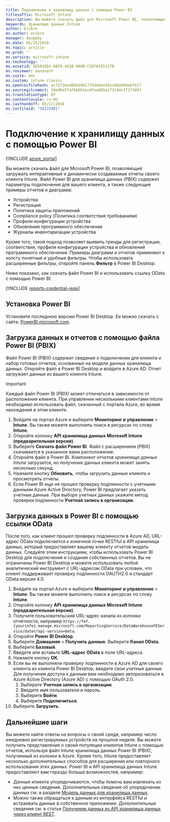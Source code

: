 ```yaml
---
title: Подключение к хранилищу данных с помощью Power BI
titlesuffix: Microsoft Intune
description: Вы можете скачать файл для Microsoft Power BI, позволяющий загружать интерактивные и динамически создаваемые отчеты своего клиента Microsoft Intune.
keywords: Хранилище данных Intune
author: Erikre
ms.author: erikre
manager: dougeby
ms.date: 05/15/2018
ms.topic: article
ms.prod: ''
ms.service: microsoft-intune
ms.technology: ''
ms.assetid: 5E5A35D3-88F8-441B-8A0B-C5D7A1E5137B
ms.reviewer: aanavath
ms.suite: ems
ms.custom: intune-classic
ms.openlocfilehash: ac71716ed09e39817743ebe4301c08a898e8f41f
ms.sourcegitcommit: 34e96e57af6b861ecdfea085acf3c44cff1f3d43
ms.translationtype: HT
ms.contentlocale: ru-RU
ms.lasthandoff: 05/17/2018
ms.locfileid: "34223481"
---
```

# <a name="connect-to-the-data-warehouse-with-power-bi"></a>Подключение к хранилищу данных с помощью Power BI

[!INCLUDE [azure_portal](./includes/azure_portal.md)]

Вы можете скачать файл для Microsoft Power BI, позволяющий загружать интерактивные и динамически создаваемые отчеты своего клиента Intune. Файл Power BI для хранилища данных (PBIX) содержит параметры подключения для вашего клиента, а также следующие примеры отчетов и диаграмм:  

  -  Устройства
  -  Регистрация
  -  Политика защиты приложений
  -  Compliance policy (Политика соответствия требованиям)
  -  Профили конфигурации устройства
  -  Обновления программного обеспечения
  -  Журналы инвентаризации устройства

Кроме того, такой подход позволяет выявить тренды для регистрации, соответствия, профиля конфигурации устройства и обновлений программного обеспечения. Примеры диаграмм и отчетов применяют к холсту понятные и удобные фильтры. Чтобы использовать расширенные фильтры, откройте панель **Фильтр** в Power BI Desktop.

Ниже показано, как скачать файл Power BI и использовать ссылку OData с помощью Power BI.

[!INCLUDE [reports-credential-reqs](./includes/reports-credential-reqs.md)]

## <a name="install-power-bi"></a>Установка Power BI

Установите последнюю версию Power BI Desktop. Ее можно скачать с сайта: [PowerBI.microsoft.com](https://powerbi.microsoft.com/desktop).

## <a name="load-the-data-and-reports-using-the-power-bi-file-pbix"></a>Загрузка данных и отчетов с помощью файла Power BI (PBIX)

Файл Power BI (PBIX) содержит сведения о подключении для клиента и набор готовых отчетов, основанных на модели данных хранилища данных. Откройте файл в Power BI Desktop и войдите в Azure AD. Отчет загружает данные из вашего клиента Intune.

> [!Important]  
> Каждый файл Power BI (PBIX) может отличаться в зависимости от расположения клиента. При управлении несколькими клиентами Intune необходимо использовать файл, скачанный с портала Azure, во время нахождения в этом клиенте.  

1.  Войдите на портал Azure и выберите **Мониторинг и управление** > **Intune**. Вы также можете выполнить поиск в ресурсах по слову **Intune**.  
2.  Откройте колонку **API хранилища данных Microsoft Intune (предварительная версия)**.
3.  Выберите **Скачать файл Power BI**. Файл с расширением (PBIX) скачивается в указанное вами расположение.
4.  Откройте файл в Power BI. Компонент *отчетов хранилища данных Intune* загрузится, но получение данных клиента может занять несколько секунд.
5.  Нажмите кнопку **Обновить**, чтобы загрузить данные клиента и просмотреть отчеты.
6.  Если Power BI еще не прошел проверку подлинности с учетными данными Azure Active Directory, Power BI предлагает указать учетные данные. При выборе учетных данных укажите метод проверки подлинности **Учетная запись в организации**.

## <a name="load-the-data-in-power-bi-using-the-odata-link"></a>Загрузка данных в Power BI с помощью ссылки OData

После того, как клиент прошел проверку подлинности в Azure AD, URL-адрес OData подключается к конечной точке RESTful в API хранилища данных, который предоставляет вашему клиенту отчетов модель данных. Следуйте этим инструкциям, чтобы использовать Power BI Desktop для подключения и создания собственных отчетов. Вы не ограничены Power BI Desktop и можете использовать любой аналитический инструмент с URL-адресом OData при условии, что клиент поддерживает проверку подлинности OAUTH2.0 и стандарт OData версии 4.0.

1.  Войдите на портал Azure и выберите **Мониторинг и управление** > **Intune**. Вы также можете выполнить поиск в ресурсах по слову **Intune**.  
2.  Откройте колонку **API хранилища данных Microsoft Intune (предварительная версия)**.
3. Получите пользовательский URL-адрес канала из колонки отчетности, например `https://fef.{yourinfo}.manage.microsoft.com/ReportingService/DataWarehouseFEService/dates?api-version=beta`.
4. Откройте **Power BI Desktop**.
5. Выберите **Домашняя** > **Получить данные**. Выберите **Канал OData**.
6. Выберите **Базовый**.
7. Введите или вставьте **URL-адрес OData** в поле URL-адреса.
8. Нажмите кнопку **ОК**.
9. Если вы не выполняли проверку подлинности в Azure AD для своего клиента из клиента Power BI Desktop, введите свои учетные данные. Для получения доступа к данным вам необходимо авторизоваться в Azure Active Directory (Azure AD) с помощью OAuth 2.0.  
    1.  Выберите **Учетная запись в организации**.  
    2.  Введите имя пользователя и пароль.  
    3.  Выберите **Войти**.  
    4.  Выберите **Подключиться**.  
10. Выберите **Загрузить**.

## <a name="next-steps"></a>Дальнейшие шаги

Вы можете найти ответы на вопросы о своей среде, например число ежедневно регистрируемых устройств на прошлой неделе. Вы можете получить представление о своей популяции клиентов Intune с помощью отчетов, используя файл Intune хранилища данных Power BI (PBIX), полученный из колонки в Azure. Кроме того, Intune предоставляет несколько дополнительных способов для расширения или повторного использования этих данных. Power BI и API хранилища данных Intune предоставляют вам гораздо больше возможностей, например:

<!-- -  You can use Power BI Desktop to create additional report types with your data. For example, you could create a custom chart representing the ratio of device manufactures in your enterprise. For more information about creating custom reports with Power BI and the Intune Data Warehouse, see `BLOG POST ON POWER BI`. -->
 -  Данные клиента упорядочиваются, чтобы помочь вам извлекать из них ценные сведения. Дополнительные сведения об упорядочении данных см. в разделе [Модель данных для хранилища данных](reports-ref-data-model.md).
 -  Можно также обращаться к данным из интерфейса RESTful и встраивать данные в собственное приложение. Дополнительные сведения см. в статье [Получение данных из API хранилища данных через клиент REST](reports-proc-data-rest.md).
